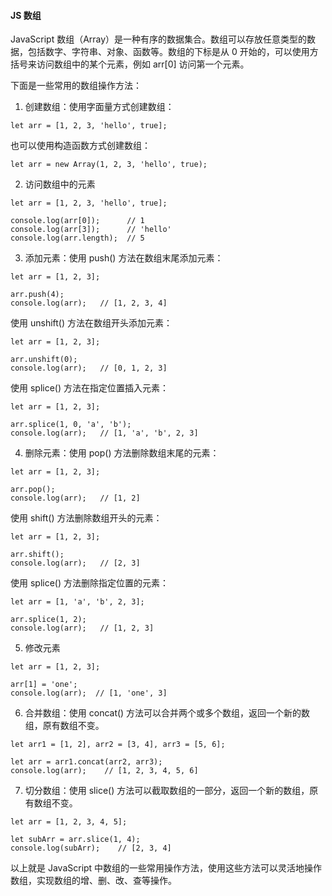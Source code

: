 <!--
 * @Author: Shu Binqi
 * @Date: 2023-03-19 14:32:01
 * @LastEditors: Shu Binqi
 * @LastEditTime: 2023-04-25 23:26:42
 * @Description: 数组-Array
 * @Version: 1.0.0
 * @FilePath: \interviewQuestionsc:\Git\interviewQuestions\前端基础\数据结构与算法\数据结构\数组-Array.md
-->

#### JS 数组

JavaScript 数组（Array）是一种有序的数据集合。数组可以存放任意类型的数据，包括数字、字符串、对象、函数等。数组的下标是从 0 开始的，可以使用方括号来访问数组中的某个元素，例如 arr[0] 访问第一个元素。

下面是一些常用的数组操作方法：

1. 创建数组：使用字面量方式创建数组：

```
let arr = [1, 2, 3, 'hello', true];
```

也可以使用构造函数方式创建数组：

```
let arr = new Array(1, 2, 3, 'hello', true);
```

2. 访问数组中的元素

```
let arr = [1, 2, 3, 'hello', true];

console.log(arr[0]);      // 1
console.log(arr[3]);      // 'hello'
console.log(arr.length);  // 5
```

3. 添加元素：使用 push() 方法在数组末尾添加元素：

```
let arr = [1, 2, 3];

arr.push(4);
console.log(arr);   // [1, 2, 3, 4]
```

使用 unshift() 方法在数组开头添加元素：

```
let arr = [1, 2, 3];

arr.unshift(0);
console.log(arr);   // [0, 1, 2, 3]
```

使用 splice() 方法在指定位置插入元素：

```
let arr = [1, 2, 3];

arr.splice(1, 0, 'a', 'b');
console.log(arr);   // [1, 'a', 'b', 2, 3]
```

4. 删除元素：使用 pop() 方法删除数组末尾的元素：

```
let arr = [1, 2, 3];

arr.pop();
console.log(arr);   // [1, 2]
```

使用 shift() 方法删除数组开头的元素：

```
let arr = [1, 2, 3];

arr.shift();
console.log(arr);   // [2, 3]
```

使用 splice() 方法删除指定位置的元素：

```
let arr = [1, 'a', 'b', 2, 3];

arr.splice(1, 2);
console.log(arr);   // [1, 2, 3]
```

5. 修改元素

```
let arr = [1, 2, 3];

arr[1] = 'one';
console.log(arr);  // [1, 'one', 3]
```

6. 合并数组：使用 concat() 方法可以合并两个或多个数组，返回一个新的数组，原有数组不变。

```
let arr1 = [1, 2], arr2 = [3, 4], arr3 = [5, 6];

let arr = arr1.concat(arr2, arr3);
console.log(arr);    // [1, 2, 3, 4, 5, 6]
```

7. 切分数组：使用 slice() 方法可以截取数组的一部分，返回一个新的数组，原有数组不变。

```
let arr = [1, 2, 3, 4, 5];

let subArr = arr.slice(1, 4);
console.log(subArr);    // [2, 3, 4]
```

以上就是 JavaScript 中数组的一些常用操作方法，使用这些方法可以灵活地操作数组，实现数组的增、删、改、查等操作。
